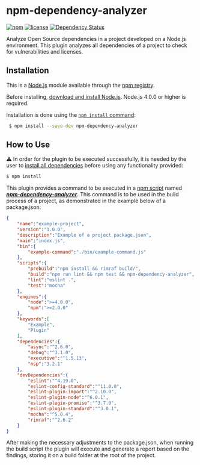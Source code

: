 
# npm-dependency-analyzer

[![npm](https://img.shields.io/npm/v/npm-dependency-analyzer.svg)](https://www.npmjs.com/package/npm-dependency-analyzer)
[![license](https://img.shields.io/github/license/pt-osda/npm-dependency-analyzer.svg)](https://github.com/PsychoSnake/MarkdownTest/blob/master/LICENSE)
[![Dependency Status](https://img.shields.io/david/pt-osda/npm-dependency-analyzer.svg)](https://david-dm.org/pt-osda/npm-dependency-analyzer.svg)

Analyze Open Source dependencies in a project developed on a Node.js environment. This plugin analyzes all dependencies of a project to check for vulnerabilities and licenses.

## Installation

This is a [Node.js](https://nodejs.org/en/) module available through the
[npm registry](https://www.npmjs.com/).

Before installing, [download and install Node.js](https://nodejs.org/en/download/).
Node.js 4.0.0 or higher is required.

Installation is done using the
[`npm install` command](https://docs.npmjs.com/getting-started/installing-npm-packages-locally):
```bash
 $ npm install --save-dev npm-dependency-analyzer
```

## How to Use

:warning: In order for the plugin to be executed successfully, it is needed by the user to [install all dependencies](https://docs.npmjs.com/cli/install) before using any functionality provided:
```bash
$ npm install
```

This plugin provides a command to be executed in a [npm script](https://docs.npmjs.com/misc/scripts) named [***npm-dependency-analyzer***](https://github.com/pt-osda/npm-dependency-analyzer/blob/master/bin/npm-dependency-analyzer.js).
This command is to be used in the build process of a project, as demonstrated in the example below of a package.json:
```json
{
    "name":"example-project",
    "version":"1.0.0",
    "description":"Example of a project package.json",
    "main":"index.js",
    "bin":{
        "example-command":"./bin/example-command.js"
    },
    "scripts":{
        "prebuild":"npm install && rimraf build/",
        "build":"npm run lint && npm test && npm-dependency-analyzer",
        "lint":"eslint .",
        "test":"mocha"
    },
    "engines":{
        "node":">=4.0.0",
        "npm":">=2.0.0"
    },
    "keywords":[
        "Example",
        "Plugin"
    ],
    "dependencies":{
        "async":"^2.6.0",
        "debug":"^3.1.0",
        "executive":"^1.5.13",
        "nsp":"3.2.1"
    },
    "devDependencies":{
        "eslint":"^4.19.0",
        "eslint-config-standard":"^11.0.0",
        "eslint-plugin-import":"^2.10.0",
        "eslint-plugin-node":"^6.0.1",
        "eslint-plugin-promise":"^3.7.0",
        "eslint-plugin-standard":"^3.0.1",
        "mocha":"^5.0.4",
        "rimraf":"^2.6.2"
    }
}
```
After making the necessary adjustments to the package.json, when running the build script the plugin will execute and generate a report based on the findings, storing it on a build folder at the root of the project.
